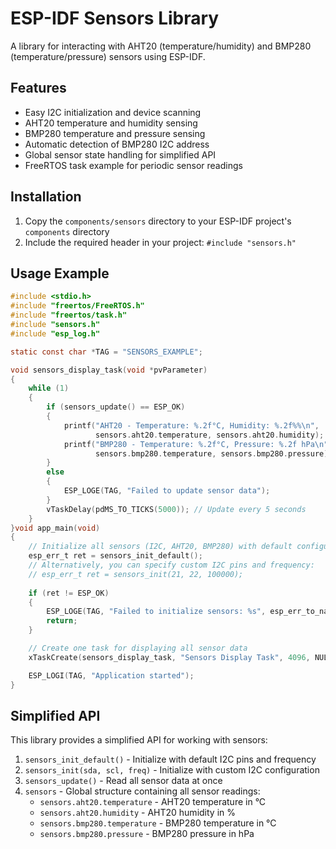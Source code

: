 # ESP-IDF Sensors Library

A library for interacting with AHT20 (temperature/humidity) and BMP280 (temperature/pressure) sensors using ESP-IDF.

## Features

- Easy I2C initialization and device scanning
- AHT20 temperature and humidity sensing
- BMP280 temperature and pressure sensing
- Automatic detection of BMP280 I2C address
- Global sensor state handling for simplified API
- FreeRTOS task example for periodic sensor readings

## Installation

1. Copy the `components/sensors` directory to your ESP-IDF project's `components` directory
2. Include the required header in your project: `#include "sensors.h"`

## Usage Example

```c
#include <stdio.h>
#include "freertos/FreeRTOS.h"
#include "freertos/task.h"
#include "sensors.h"
#include "esp_log.h"

static const char *TAG = "SENSORS_EXAMPLE";

void sensors_display_task(void *pvParameter)
{
    while (1)
    {
        if (sensors_update() == ESP_OK)
        {
            printf("AHT20 - Temperature: %.2f°C, Humidity: %.2f%%\n",
                   sensors.aht20.temperature, sensors.aht20.humidity);
            printf("BMP280 - Temperature: %.2f°C, Pressure: %.2f hPa\n",
                   sensors.bmp280.temperature, sensors.bmp280.pressure);
        }
        else
        {
            ESP_LOGE(TAG, "Failed to update sensor data");
        }
        vTaskDelay(pdMS_TO_TICKS(5000)); // Update every 5 seconds
    }
}void app_main(void)
{
    // Initialize all sensors (I2C, AHT20, BMP280) with default configuration
    esp_err_t ret = sensors_init_default();
    // Alternatively, you can specify custom I2C pins and frequency:
    // esp_err_t ret = sensors_init(21, 22, 100000);
    
    if (ret != ESP_OK)
    {
        ESP_LOGE(TAG, "Failed to initialize sensors: %s", esp_err_to_name(ret));
        return;
    }

    // Create one task for displaying all sensor data
    xTaskCreate(sensors_display_task, "Sensors Display Task", 4096, NULL, 5, NULL);

    ESP_LOGI(TAG, "Application started");
}
```

## Simplified API

This library provides a simplified API for working with sensors:

1. `sensors_init_default()` - Initialize with default I2C pins and frequency
2. `sensors_init(sda, scl, freq)` - Initialize with custom I2C configuration
3. `sensors_update()` - Read all sensor data at once
4. `sensors` - Global structure containing all sensor readings:
   - `sensors.aht20.temperature` - AHT20 temperature in °C
   - `sensors.aht20.humidity` - AHT20 humidity in %
   - `sensors.bmp280.temperature` - BMP280 temperature in °C
   - `sensors.bmp280.pressure` - BMP280 pressure in hPa
